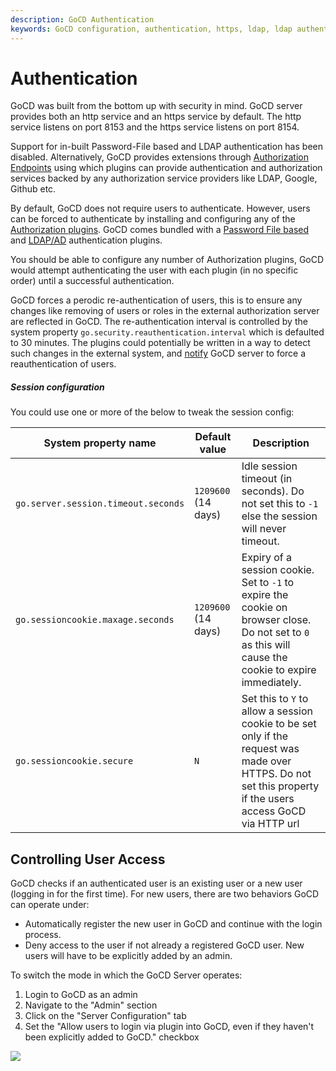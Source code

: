 ```yaml
---
description: GoCD Authentication
keywords: GoCD configuration, authentication, https, ldap, ldap authentication, authorization plugins, user access, passwords, logins, authorization endpoints, GoCD security
---
```


# Authentication

GoCD was built from the bottom up with security in mind. GoCD server provides both an http service and an https service by default. The http service listens on port 8153 and the https service listens on port 8154.

Support for in-built Password-File based and LDAP authentication has been disabled. Alternatively, GoCD provides extensions through [Authorization Endpoints](https://plugin-api.gocd.org/current/authorization/) using which plugins can provide authentication and authorization services backed by any authorization service providers like LDAP, Google, Github etc.

By default, GoCD does not require users to authenticate. However, users can be forced to authenticate by installing and configuring any of the [Authorization plugins](https://plugin-api.gocd.org/current/authorization/). GoCD comes bundled with a [Password File based](https://github.com/gocd/filebased-authentication-plugin) and [LDAP/AD](https://github.com/gocd/gocd-ldap-authentication-plugin) authentication plugins.

You should be able to configure any number of Authorization plugins, GoCD would attempt authenticating the user with each plugin (in no specific order) until a successful authentication.

GoCD forces a perodic re-authentication of users, this is to ensure any changes like removing of users or roles in the external authorization server are reflected in GoCD. The re-authentication interval is controlled by the system property `go.security.reauthentication.interval` which is defaulted to 30 minutes. The plugins could potentially be written in a way to detect such changes in the external system, and [notify](https://plugin-api.gocd.org/current/authorization/#invalidate-users-cache) GoCD server to force a reauthentication of users.

##### Session configuration

You could use one or more of the below to tweak the session config:

| System property name | Default value | Description |
|-----------|----------|-------------|
| `go.server.session.timeout.seconds` | `1209600` (14 days)  | Idle session timeout (in seconds). Do not set this to `-1` else the session will never timeout. |
| `go.sessioncookie.maxage.seconds` | `1209600` (14 days)  | Expiry of a session cookie. Set to `-1` to expire the cookie on browser close. Do not set to `0` as this will cause the cookie to expire immediately.|
| `go.sessioncookie.secure` | `N`  | Set this to `Y` to allow a session cookie to be set only if the request was made over HTTPS. Do not set this property if the users access GoCD via HTTP url|

## Controlling User Access

GoCD checks if an authenticated user is an existing user or a new user (logging in for the first time). For new users, there are two behaviors GoCD can operate under:

-   Automatically register the new user in GoCD and continue with the login process.
-   Deny access to the user if not already a registered GoCD user. New users will have to be explicitly added by an admin.

To switch the mode in which the GoCD Server operates:

1.  Login to GoCD as an admin
2.  Navigate to the "Admin" section
3.  Click on the "Server Configuration" tab
4.  Set the "Allow users to login via plugin into GoCD, even if they haven't been explicitly added to GoCD." checkbox

![](../resources/images/    )
